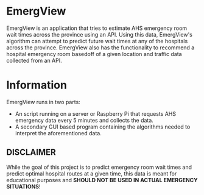 # EmergView
EmergView is an application that tries to estimate AHS emergency room wait times across the province using an API.
Using this data, EmergView's algorithm can attempt to predict future wait times at any of the hospitals across 
the province. EmergView also has the functionality to recommend a hospital emergency room basedoff of a given
location and traffic data collected from an API.

# Information
EmergView runs in two parts:
  - An script running on a server or Raspberry Pi that requests AHS emergency data every 5 minutes and collects the data.
  - A secondary GUI based program containing the algorithms needed to interpret the aforementioned data.

## DISCLAIMER ##
While the goal of this project is to predict emergency room wait times and predict optimal hospital routes at
a given time, this data is meant for educational purposes and **SHOULD NOT BE USED IN ACTUAL EMERGENCY SITUATIONS**!
